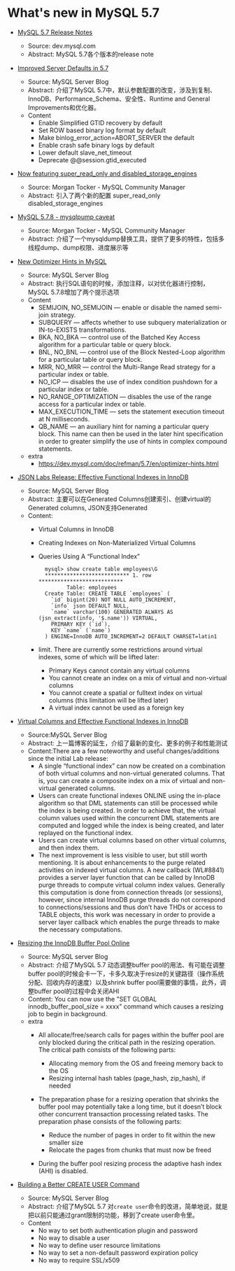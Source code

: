 # What's new in MySQL 5.7

- [MySQL 5.7 Release Notes][0]

    - Source: dev.mysql.com
    - Abstract: MySQL 5.7各个版本的release note

- [Improved Server Defaults in 5.7][1]

    - Source: MySQL Server Blog
    - Abstract: 介绍了MySQL 5.7中，默认参数配置的改变，涉及到复制、InnoDB、Performance_Schema、安全性、Runtime and General Improvements和优化器。
    - Content
        * Enable Simplified GTID recovery by default
        * Set ROW based binary log format by default
        * Make binlog_error_action=ABORT_SERVER the default
        * Enable crash safe binary logs by default
        * Lower default slave_net_timeout
        * Deprecate @@session.gtid_executed

- [Now featuring super_read_only and disabled_storage_engines][2]

    - Source: Morgan Tocker - MySQL Community Manager
    - Abstract: 引入了两个新的配置 super_read_only disabled_storage_engines


- [MySQL 5.7.8 - mysqlpump caveat][3]

    - Source: Morgan Tocker - MySQL Community Manager
    - Abstract: 介绍了一个mysqldump替换工具，提供了更多的特性，包括多线程dump、dump权限、进度展示等

- [New Optimizer Hints in MySQL][4]

    - Source: MySQL Server Blog
    - Abstract: 执行SQL语句的时候，添加注释，以对优化器进行控制，MySQL 5.7.8增加了两个提示选项
    - Content
        - SEMIJOIN, NO_SEMIJOIN — enable or disable the named semi-join strategy.
        - SUBQUERY — affects whether to use subquery materialization or IN-to-EXISTS transformations.
        - BKA, NO_BKA — control use of the Batched Key Access algorithm for a particular table or query block.
        - BNL, NO_BNL — control use of the Block Nested-Loop algorithm for a particular table or query block.
        - MRR, NO_MRR — control the Multi-Range Read strategy for a particular index or table.
        - NO_ICP — disables the use of index condition pushdown for a particular index or table.
        - NO_RANGE_OPTIMIZATION — disables the use of the range access for a particular index or table.
        - MAX_EXECUTION_TIME — sets the statement execution timeout at N milliseconds.
        - QB_NAME — an auxiliary hint for naming a particular query block. This name can then be used in the later hint specification in order to greater simplify the use of hints in complex compound statements.
    - extra
       - https://dev.mysql.com/doc/refman/5.7/en/optimizer-hints.html

- [JSON Labs Release: Effective Functional Indexes in InnoDB][5]

    - Source: MySQL Server Blog
    - Abstract: 主要可以在Generated Columns创建索引、创建virtual的Generated columns, JSON支持Generated
    - Content:
        - Virtual Columns in InnoDB
        - Creating Indexes on Non-Materialized Virtual Columns
        - Queries Using A “Functional Index”

                mysql> show create table employees\G
                *************************** 1. row ***************************
                       Table: employees
                Create Table: CREATE TABLE `employees` (
                  `id` bigint(20) NOT NULL AUTO_INCREMENT,
                  `info` json DEFAULT NULL,
                  `name` varchar(100) GENERATED ALWAYS AS (jsn_extract(info, '$.name')) VIRTUAL,
                  PRIMARY KEY (`id`),
                  KEY `name` (`name`)
                ) ENGINE=InnoDB AUTO_INCREMENT=2 DEFAULT CHARSET=latin1


        - limit. There are currently some restrictions around virtual indexes, some of which will be lifted later:
            - Primary Keys cannot contain any virtual columns
            - You cannot create an index on a mix of virtual and non-virtual columns
            - You cannot create a spatial or fulltext index on virtual columns (this limitation will be lifted later)
            - A virtual index cannot be used as a foreign key

- [Virtual Columns and Effective Functional Indexes in InnoDB][6]

    - Source:MySQL Server Blog
    - Abstract: 上一篇博客的延生，介绍了最新的变化、更多的例子和性能测试
    - Content:There are a few noteworthy and useful changes/additions since the initial Lab release:
        - A single “functional index” can now be created on a combination of both virtual columns and non-virtual generated columns. That is, you can create a composite index on a mix of virtual and non-virtual generated columns.
        - Users can create functional indexes ONLINE using the in-place algorithm so that DML statements can still be processed while the index is being created. In order to achieve that, the virtual column values used within the concurrent DML statements are computed and logged while the index is being created, and later replayed on the functional index.
        - Users can create virtual columns based on other virtual columns, and then index them.
        - The next improvement is less visible to user, but still worth mentioning. It is about enhancements to the purge related activities on indexed virtual columns. A new callback (WL#8841) provides a server layer function that can be called by InnoDB purge threads to compute virtual column index values. Generally this computation is done from connection threads (or sessions), however, since internal InnoDB purge threads do not correspond to connections/sessions and thus don’t have THDs or access to TABLE objects, this work was necessary in order to provide a server layer callback which enables the purge threads to make the necessary computations.

- [Resizing the InnoDB Buffer Pool Online][7]

    - Source: MySQL server Blog
    - Abstract: 介绍了MySQL 5.7 动态调整buffer pool的用法、有可能在调整buffer pool的时候会卡一下，卡多久取决于resize的关键路径（操作系统分配、回收内存的速度）以及shrink buffer pool需要做的事情，此外，调整buffer pool的过程中会关闭AHI
    - Content: You can now use the "SET GLOBAL innodb_buffer_pool_size = xxxx" command which causes a resizing job to begin in background.
    - extra
        - All allocate/free/search calls for pages within the buffer pool are only blocked during the critical path in the resizing operation. The critical path consists of the following parts:

            * Allocating memory from the OS and freeing memory back to the OS
            * Resizing internal hash tables (page_hash, zip_hash), if needed

        - The preparation phase for a resizing operation that shrinks the buffer pool may potentially take a long time, but it doesn’t block other concurrent transaction processing related tasks. The preparation phase consists of the following parts:

            * Reduce the number of pages in order to fit within the new smaller size
            * Relocate the pages from chunks that must now be freed

        - During the buffer pool resizing process the adaptive hash index (AHI) is disabled.

- [Building a Better CREATE USER Command][8]

    - Source: MySQL Server Blog
    - Abstract: 介绍了MySQL 5.7 对`create user`命令的改进，简单地说，就是把以前只能通过grant限制的功能，移到了create user命令里。
    - Content
        * No way to set both authentication plugin and password
        * No way to disable a user
        * No way to define user resource limitations
        * No way to set a non-default password expiration policy
        * No way to require SSL/x509

[0]: https://dev.mysql.com/doc/relnotes/mysql/5.7/en/
[1]: http://mysqlserverteam.com/improved-server-defaults-in-5-7/
[2]: http://www.tocker.ca/2015/07/09/mysql-5-7-8-now-featuring-super_read_only-and-disabled_storage_engines.html
[3]: http://www.tocker.ca/2015/08/03/mysql-5-7-8-mysqlpump-caveat.html
[4]: http://mysqlserverteam.com/new-optimizer-hints-in-mysql/
[5]: http://mysqlserverteam.com/json-labs-release-effective-functional-indexes-in-innodb/
[6]: http://mysqlserverteam.com/virtual-columns-and-effective-functional-indexes-in-innodb/
[7]: http://mysqlserverteam.com/resizing-buffer-pool-online/
[8]: http://mysqlserverteam.com/building-a-better-create-user-command/
